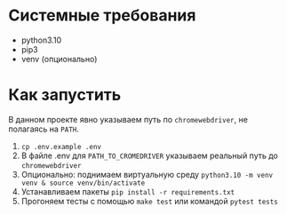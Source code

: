 # Системные требования
- python3.10
- pip3
- venv (опционально)

# Как запустить

В данном проекте явно указываем путь по `chromewebdriver`, не полагаясь на `PATH`.

1. `cp .env.example .env`
1. В файле .env для `PATH_TO_CROMEDRIVER` указываем реальный путь до `chromewebdriver`
1. Опционально: поднимаем виртуальную среду `python3.10 -m venv venv & source venv/bin/activate`
1. Устанавливаем пакеты `pip install -r requirements.txt`
1. Прогоняем тесты с помощью `make test` или командой `pytest tests`
